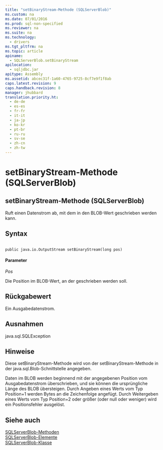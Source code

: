 ```yaml
---
title: "setBinaryStream-Methode (SQLServerBlob)"
ms.custom: na
ms.date: 07/01/2016
ms.prod: sql-non-specified
ms.reviewer: na
ms.suite: na
ms.technology: 
  - drivers
ms.tgt_pltfrm: na
ms.topic: article
apiname: 
  - SQLServerBlob.setBinaryStream
apilocation: 
  - sqljdbc.jar
apitype: Assembly
ms.assetid: abcec31f-1a60-4765-9725-8cf7e9f1f8ab
caps.latest.revision: 9
caps.handback.revision: 8
manager: jhubbard
translation.priority.ht: 
  - de-de
  - es-es
  - fr-fr
  - it-it
  - ja-jp
  - ko-kr
  - pt-br
  - ru-ru
  - sv-se
  - zh-cn
  - zh-tw
---
```

# setBinaryStream-Methode (SQLServerBlob)
    
## setBinaryStream\-Methode \(SQLServerBlob\)  
 Ruft einen Datenstrom ab, mit dem in den BLOB\-Wert geschrieben werden kann.  
  
## Syntax  
  
```  
  
public java.io.OutputStream setBinaryStream(long pos)  
```  
  
#### Parameter  
 *Pos*  
  
 Die Position im BLOB\-Wert, an der geschrieben werden soll.  
  
## Rückgabewert  
 Ein Ausgabedatenstrom.  
  
## Ausnahmen  
 java.sql.SQLException  
  
## Hinweise  
 Diese setBinaryStream\-Methode wird von der setBinaryStream\-Methode in der java.sql.Blob\-Schnittstelle angegeben.  
  
 Daten im BLOB werden beginnend mit der angegebenen Position vom Ausgabedatenstrom überschrieben, und sie können die ursprüngliche Länge des BLOB übersteigen. Durch Angeben eines Werts vom Typ Position\+1 werden Bytes an die Zeichenfolge angefügt. Durch Weitergeben eines Werts vom Typ Position\+2 oder größer \(oder null oder weniger\) wird ein Positionsfehler ausgelöst.  
  
## Siehe auch  
 [SQLServerBlob-Methoden](../content/SQLServerBlob-Methods.md)   
 [SQLServerBlob-Elemente](../content/SQLServerBlob-Members.md)   
 [SQLServerBlob-Klasse](../content/SQLServerBlob-Class.md)  
  
  